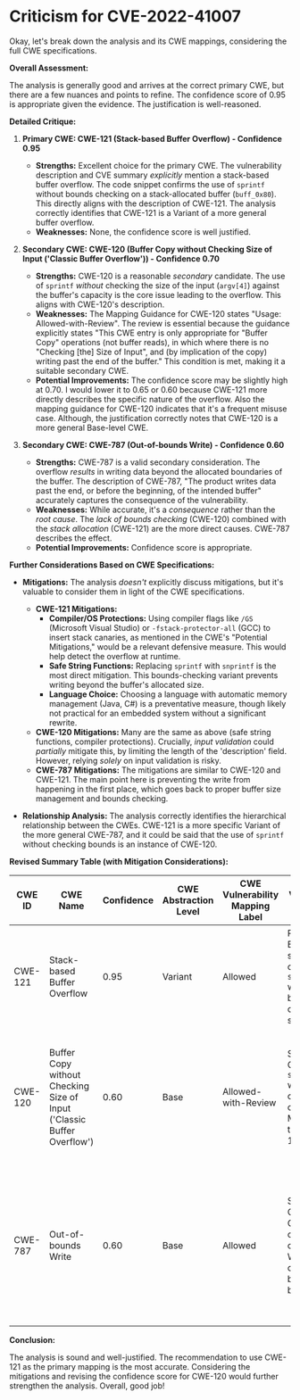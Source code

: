 # Criticism for CVE-2022-41007

Okay, let's break down the analysis and its CWE mappings, considering the full CWE specifications.

**Overall Assessment:**

The analysis is generally good and arrives at the correct primary CWE, but there are a few nuances and points to refine. The confidence score of 0.95 is appropriate given the evidence. The justification is well-reasoned.

**Detailed Critique:**

1.  **Primary CWE: CWE-121 (Stack-based Buffer Overflow) - Confidence 0.95**

    *   **Strengths:**  Excellent choice for the primary CWE. The vulnerability description and CVE summary *explicitly* mention a stack-based buffer overflow. The code snippet confirms the use of `sprintf` without bounds checking on a stack-allocated buffer (`buff_0x80`). This directly aligns with the description of CWE-121.  The analysis correctly identifies that CWE-121 is a Variant of a more general buffer overflow.
    *   **Weaknesses:** None, the confidence score is well justified.

2.  **Secondary CWE: CWE-120 (Buffer Copy without Checking Size of Input ('Classic Buffer Overflow')) - Confidence 0.70**

    *   **Strengths:**  CWE-120 is a reasonable *secondary* candidate. The use of `sprintf` *without* checking the size of the input (`argv[4]`) against the buffer's capacity is the core issue leading to the overflow. This aligns with CWE-120's description.
    *   **Weaknesses:**  The Mapping Guidance for CWE-120 states "Usage: Allowed-with-Review". The review is essential because the guidance explicitly states "This CWE entry is only appropriate for "Buffer Copy" operations (not buffer reads), in which where there is no "Checking [the] Size of Input", and (by implication of the copy) writing past the end of the buffer." This condition is met, making it a suitable secondary CWE.
    *   **Potential Improvements:** The confidence score may be slightly high at 0.70. I would lower it to 0.65 or 0.60 because CWE-121 more directly describes the specific nature of the overflow. Also the mapping guidance for CWE-120 indicates that it's a frequent misuse case. Although, the justification correctly notes that CWE-120 is a more general Base-level CWE.

3.  **Secondary CWE: CWE-787 (Out-of-bounds Write) - Confidence 0.60**

    *   **Strengths:** CWE-787 is a valid secondary consideration. The overflow *results* in writing data beyond the allocated boundaries of the buffer. The description of CWE-787, "The product writes data past the end, or before the beginning, of the intended buffer" accurately captures the consequence of the vulnerability.
    *   **Weaknesses:** While accurate, it's a *consequence* rather than the *root cause*. The *lack of bounds checking* (CWE-120) combined with the *stack allocation* (CWE-121) are the more direct causes. CWE-787 describes the effect.
    *   **Potential Improvements:** Confidence score is appropriate.

**Further Considerations Based on CWE Specifications:**

*   **Mitigations:** The analysis *doesn't* explicitly discuss mitigations, but it's valuable to consider them in light of the CWE specifications.
    *   **CWE-121 Mitigations:**
        *   **Compiler/OS Protections:** Using compiler flags like `/GS` (Microsoft Visual Studio) or `-fstack-protector-all` (GCC) to insert stack canaries, as mentioned in the CWE's "Potential Mitigations," would be a relevant defensive measure.  This would help detect the overflow at runtime.
        *   **Safe String Functions:** Replacing `sprintf` with `snprintf` is the most direct mitigation. This bounds-checking variant prevents writing beyond the buffer's allocated size.
        *   **Language Choice:** Choosing a language with automatic memory management (Java, C#) is a preventative measure, though likely not practical for an embedded system without a significant rewrite.
    *   **CWE-120 Mitigations:**  Many are the same as above (safe string functions, compiler protections).  Crucially, *input validation* could *partially* mitigate this, by limiting the length of the 'description' field. However, relying *solely* on input validation is risky.
    *   **CWE-787 Mitigations:** The mitigations are similar to CWE-120 and CWE-121. The main point here is preventing the write from happening in the first place, which goes back to proper buffer size management and bounds checking.

*   **Relationship Analysis:** The analysis correctly identifies the hierarchical relationship between the CWEs.  CWE-121 is a more specific Variant of the more general CWE-787, and it could be said that the use of `sprintf` without checking bounds is an instance of CWE-120.

**Revised Summary Table (with Mitigation Considerations):**

| CWE ID  | CWE Name                                                                    | Confidence | CWE Abstraction Level | CWE Vulnerability Mapping Label | CWE-Vulnerability Mapping Notes                                                                                                                                                                                                                                                                                                                            | Potential Mitigations                                                                                                                                                                                                                 |
| ------- | ---------------------------------------------------------------------------- | ---------- | --------------------- | ------------------------------- | ---------------------------------------------------------------------------------------------------------------------------------------------------------------------------------------------------------------------------------------------------------------------------------------------------------------------------------------------------------- | --------------------------------------------------------------------------------------------------------------------------------------------------------------------------------------------------------------------------------------- |
| CWE-121 | Stack-based Buffer Overflow                                                     | 0.95       | Variant               | Allowed                         | Primary CWE. Explicitly a stack-based overflow. `sprintf` without bounds checking on stack.                                                                                                                                                                                                                                                                   | Stack canaries, safe string functions (`snprintf`), potentially language choice (less feasible).                                                                                                                             |
| CWE-120 | Buffer Copy without Checking Size of Input ('Classic Buffer Overflow')          | 0.60       | Base                  | Allowed-with-Review             | Secondary Candidate.  `sprintf` without checking size of input. More general than CWE-121.                                                                                                                                                                                                                                                                | Safe string functions (`snprintf`), compiler protections, input validation (limiting 'description' length), language choice.                                                                                                           |
| CWE-787 | Out-of-bounds Write                                                             | 0.60       | Base                  | Allowed                         | Secondary Candidate. Consequence of the overflow. Writing outside buffer boundaries.                                                                                                                                                                                                                                                                            | Preventing the write: safe string functions (`snprintf`), compiler protections, input validation (limiting 'description' length), language choice.                                                                              |

**Conclusion:**

The analysis is sound and well-justified. The recommendation to use CWE-121 as the primary mapping is the most accurate. Considering the mitigations and revising the confidence score for CWE-120 would further strengthen the analysis. Overall, good job!